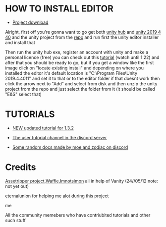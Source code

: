 # HOW TO INSTALL EDITOR

* [Project download](https://drive.google.com/file/d/1_0Av91ocxMeiKWdr-0xXM2SdchvZke4p/view?usp=sharing)

Alright, first off you're gonna want to go get both [unity hub](<https://unity.com/download>) and [unity 2019 4 40](<https://unity.com/releases/editor/whats-new/2019.4.40>) and the unity project from the [repo](<https://github.com/Minepool9/EnvyAndSpite>)  and run first the unity editor installer and install that

Then run the unity hub exe, register an account with unity and make a personal licence (free) you can check out this [tutorial](<https://www.youtube.com/watch?v=gg9Mb9xH7MY>) (watch until 1:22) and after that you should be ready to go, but if you get a window like the first image click on "locate existing install" and depending on where you installed the editor it's default location is "C:\Program Files\Unity 2019.4.40f1" and set it to that or to the editor folder if that doesnt work  then click the arrow next to "Add" and select from disk and then unzip the unity project from the repo and just select the folder from it (it should be called "E&S" select that)

# TUTORIALS 

* [NEW updated tutorial for 1.3.2](https://www.youtube.com/watch?v=JUTN1NhvMgE)

* [The user tutorial channel in the discord server](https://discord.gg/9AEcYGpYFX)

* [Some random docs made by moe and zodiac on discord](https://docs.google.com/document/d/1g-TNCO2L20vdAWpdM-ZPcqw_QUEIK10EDfm-Sv0zahI)

# Credits

[Assetripper project](https://github.com/AssetRipper/AssetRipper),[Waffle](https://github.com/wafflethings),[Imnotsimon](https://github.com/ImNotSimon/) all in help of Vanity (24//05/12 note: not yet out)

eternalunion for helping me alot during this project

me 

All the community memebers who have contriubited tutorials and other such stuff

